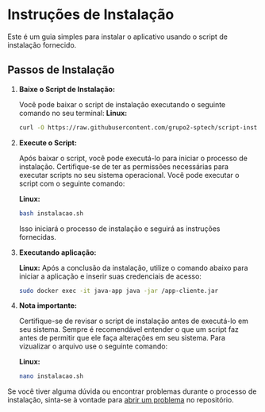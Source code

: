 # Instruções de Instalação

Este é um guia simples para instalar o aplicativo usando o script de instalação fornecido.

## Passos de Instalação

1. **Baixe o Script de Instalação:**

    Você pode baixar o script de instalação executando o seguinte comando no seu terminal:
    **Linux:**
    ```bash
    curl -O https://raw.githubusercontent.com/grupo2-sptech/script-instalacao/main/instalacao.sh
    ```
    
2. **Execute o Script:**

    Após baixar o script, você pode executá-lo para iniciar o processo de instalação. Certifique-se de ter as permissões necessárias para executar scripts no seu sistema operacional. Você pode executar o script com o seguinte comando:
   
    **Linux:**
    ```bash
    bash instalacao.sh
    ```
    
    Isso iniciará o processo de instalação e seguirá as instruções fornecidas.

3. **Executando aplicação:**

    **Linux:**
    Após a conclusão da instalação, utilize o comando abaixo para iniciar a aplicação e inserir suas credenciais de acesso:
    ```bash
    sudo docker exec -it java-app java -jar /app-cliente.jar
    ```

4. **Nota importante:**

    Certifique-se de revisar o script de instalação antes de executá-lo em seu sistema. Sempre é recomendável entender o que um script faz antes de permitir que ele faça alterações em seu sistema. Para vizualizar o arquivo use o seguinte comando:

    **Linux:**
    ```bash
    nano instalacao.sh
    ```

Se você tiver alguma dúvida ou encontrar problemas durante o processo de instalação, sinta-se à vontade para [abrir um problema](https://github.com/grupo2-sptech/script-instalacao/issues) no repositório.


